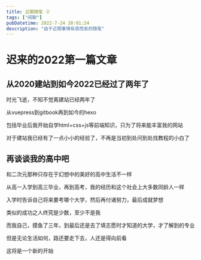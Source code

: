 ```yaml
---
title: 近期随笔 ③
tags: ["闲聊"]
pubDatetime: 2022-7-24 20:01:24
description: "由于近期事情有感而发的随笔"
---
```

# 迟来的2022第一篇文章

## 从2020建站到如今2022已经过了两年了

时光飞逝，不知不觉离建站已经两年了

从vuepress到gitbook再到如今的hexo

包括毕业后我开始自学html+css+js等前端知识，只为了将来能丰富我的网站

对于建站我已经有了一点小小的经验了，不再是当初到处问到处找教程的小白了

## 再谈谈我的高中吧

和二次元那种只存在于幻想中的美好的高中生活不一样

从高一入学到高三毕业，再到高考，我的经历和这个社会上大多数同龄人一样

入学时告诉自己将来要考哪个大学，然后再付诸努力，最后成就梦想

类似的成功之人终究是少数，至少不是我

而我自己，摸鱼了三年，到最后还是去了填志愿时才知道的大学，才了解到的专业

但是无论生活如何，路还要走下去，人还是得向前看

这将是一个新的开始
